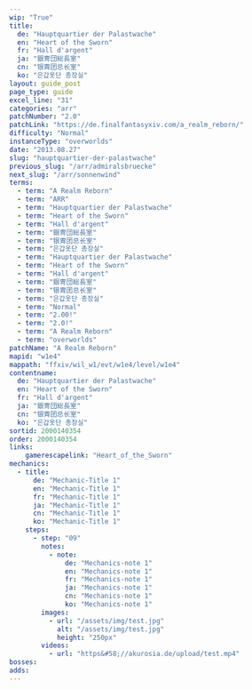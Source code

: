 ```yaml
---
wip: "True"
title:
  de: "Hauptquartier der Palastwache"
  en: "Heart of the Sworn"
  fr: "Hall d'argent"
  ja: "銀冑団総長室"
  cn: "银胄团总长室"
  ko: "은갑옷단 총장실"
layout: guide_post
page_type: guide
excel_line: "31"
categories: "arr"
patchNumber: "2.0"
patchLink: "https://de.finalfantasyxiv.com/a_realm_reborn/"
difficulty: "Normal"
instanceType: "overworlds"
date: "2013.08.27"
slug: "hauptquartier-der-palastwache"
previous_slug: "/arr/admiralsbruecke"
next_slug: "/arr/sonnenwind"
terms:
  - term: "A Realm Reborn"
  - term: "ARR"
  - term: "Hauptquartier der Palastwache"
  - term: "Heart of the Sworn"
  - term: "Hall d'argent"
  - term: "銀冑団総長室"
  - term: "银胄团总长室"
  - term: "은갑옷단 총장실"
  - term: "Hauptquartier der Palastwache"
  - term: "Heart of the Sworn"
  - term: "Hall d'argent"
  - term: "銀冑団総長室"
  - term: "银胄团总长室"
  - term: "은갑옷단 총장실"
  - term: "Normal"
  - term: "2.00!"
  - term: "2.0!"
  - term: "A Realm Reborn"
  - term: "overworlds"
patchName: "A Realm Reborn"
mapid: "w1e4"
mappath: "ffxiv/wil_w1/evt/w1e4/level/w1e4"
contentname:
  de: "Hauptquartier der Palastwache"
  en: "Heart of the Sworn"
  fr: "Hall d'argent"
  ja: "銀冑団総長室"
  cn: "银胄团总长室"
  ko: "은갑옷단 총장실"
sortid: 2000140354
order: 2000140354
links:
    gamerescapelink: "Heart_of_the_Sworn"
mechanics:
  - title:
      de: "Mechanic-Title 1"
      en: "Mechanic-Title 1"
      fr: "Mechanic-Title 1"
      ja: "Mechanic-Title 1"
      cn: "Mechanic-Title 1"
      ko: "Mechanic-Title 1"
    steps:
      - step: "09"
        notes:
          - note:
              de: "Mechanics-note 1"
              en: "Mechanics-note 1"
              fr: "Mechanics-note 1"
              ja: "Mechanics-note 1"
              cn: "Mechanics-note 1"
              ko: "Mechanics-note 1"
        images:
          - url: "/assets/img/test.jpg"
            alt: "/assets/img/test.jpg"
            height: "250px"
        videos:
          - url: "https&#58;//akurosia.de/upload/test.mp4"
bosses:
adds:
---
```

